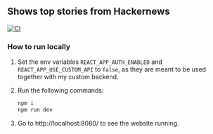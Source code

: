 ## Shows top stories from Hackernews

[![CI](https://github.com/lvchkn/hn-client/actions/workflows/deploy-to-pages.yml/badge.svg)](https://github.com/lvchkn/hn-client/actions/workflows/deploy-to-pages.yml)

### How to run locally

1. Set the env variables `REACT_APP_AUTH_ENABLED` and `REACT_APP_USE_CUSTOM_API` to `false`, as they are meant to be used together with my custom backend.

1. Run the following commands:

    ```bash
    npm i
    npm run dev
    ```

1. Go to http://localhost:8080/ to see the website running.
